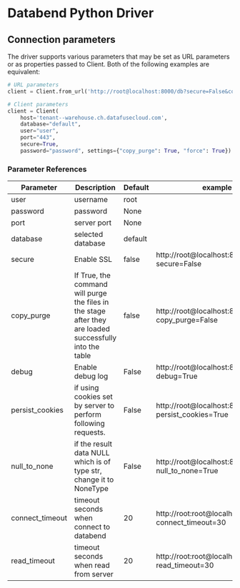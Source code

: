 # Databend Python Driver

## Connection parameters

The driver supports various parameters that may be set as URL parameters or as properties passed to Client. Both of the
following examples are equivalent:

```python
# URL parameters
client = Client.from_url('http://root@localhost:8000/db?secure=False&copy_purge=True&debug=True')

# Client parameters
client = Client(
    host='tenant--warehouse.ch.datafusecloud.com',
    database="default",
    user="user",
    port="443",
    secure=True,
    password="password", settings={"copy_purge": True, "force": True})
```

### Parameter References

| Parameter       | Description                                                                                              | Default | example                                               |
|-----------------|----------------------------------------------------------------------------------------------------------|---------|-------------------------------------------------------|
| user            | username                                                                                                 | root    |                                                       | 
| password        | password                                                                                                 | None    |                                                       |                  | 
| port            | server port                                                                                              | None    |                                                       |
| database        | selected database                                                                                        | default |     
| secure          | Enable SSL                                                                                               | false   | http://root@localhost:8000/db?secure=False            |
| copy_purge      | If True, the command will purge the files in the stage after they are loaded successfully into the table | false   | http://root@localhost:8000/db?copy_purge=False        |
| debug           | Enable debug log                                                                                         | False   | http://root@localhost:8000/db?debug=True              |
| persist_cookies | if using cookies set by server to perform following requests.                                            | False   | http://root@localhost:8000/db?persist_cookies=True    |
| null_to_none    | if the result data NULL which is of type str, change it to NoneType                                      | False   | http://root@localhost:8000/db?null_to_none=True       |
| connect_timeout | timeout seconds when connect to databend                                                                 | 20      | http://root:root@localhost:8000/db?connect_timeout=30 |
| read_timeout    | timeout seconds when read from server                                                                    | 20      | http://root:root@localhost:8000/db?read_timeout=30    |



